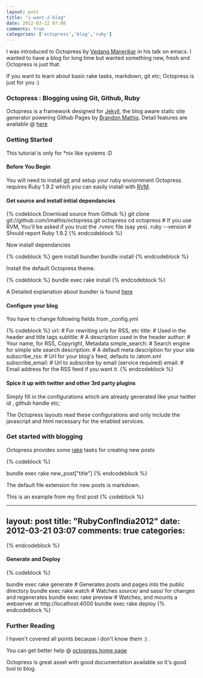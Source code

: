 ```yaml
---
layout: post
title: "i-want-2-blog"
date: 2012-03-22 07:08
comments: true
categories: ['octopress','blog','ruby']
---
```


I was introduced to Octopress by [Vedang Manerikar](http://vedang.me) in his talk on emacs.
I wanted to have a blog for long time but wanted something new, fresh and Octopress is just that.

If you want to learn about basic rake tasks, markdown, git etc; Octopress is just for you :)

### Octopress : Blogging using Git, Github, Ruby

Octopress is a framework designed  for [Jekyll](https://github.com/mojombo/jekyll), the blog aware static site generator powering Github Pages by [Brandon Mathis](https://github.com/imathis/).
Detail features are available @ [here](https://github.com/imathis/octopress/)

### Getting Started
This tutorial is only for *nix like systems :D
#### Before You Begin
You will need to install [git](git-scm.com/) and setup your ruby enviornment
Octopress requires Ruby 1.9.2 which you can easily install with [RVM](https://beginrescueend.com/).
#### Get source and install initial dependancies

{% codeblock Download source from Github  %}
git clone git://github.com/imathis/octopress.git octopress
cd octopress    # If you use RVM, You'll be asked if you trust the .rvmrc file (say yes).
ruby --version  # Should report Ruby 1.9.2
{% endcodeblock %}

Now install dependancies

{% codeblock %}
gem install bundler
bundle install
{% endcodeblock %}

Install the default Octopress theme.

{% codeblock %}
bundle exec rake install
{% endcodeblock %}

A Detailed explanation about bundler is found [here](http://gembundler.com/rationale.html)

#### Configure your blog

You have to change following fields from _config.yml

{% codeblock %}
 url:                # For rewriting urls for RSS, etc
 title:              # Used in the header and title tags
 subtitle:           # A description used in the header
 author:             # Your name, for RSS, Copyright, Metadata
 simple_search:      # Search engine for simple site search
 description:        # A default meta description for your site
 subscribe_rss:      # Url for your blog's feed, defauts to /atom.xml
 subscribe_email:    # Url to subscribe by email (service required)
 email:              # Email address for the RSS feed if you want it.
{% endcodeblock %}

#### Spice it up with twitter and other 3rd party plugins

Simply fill in the configurations which are already generated like your twitter id , github handle etc;


The Octopress layouts read these configurations and only include the javascript and html necessary for the enabled services.


### Get started with blogging

Octopress provides some [rake](http://martinfowler.com/articles/rake.html) tasks for creating new posts

{% codeblock %}

bundle exec rake new_post["title"]
{% endcodeblock %}

The default file extension for new posts is markdown.

This is an example from my first post
{% codeblock %}

---
layout: post
title: "RubyConfIndia2012"
date: 2012-03-21 03:07
comments: true
categories:
---
{% endcodeblock %}

#### Generate and Deploy

{% codeblock %}

bundle exec rake generate   # Generates posts and pages into the public directory
bundle exec rake watch      # Watches source/ and sass/ for changes and regenerates
bundle exec rake preview    # Watches, and mounts a webserver at http://localhost:4000
bundle exec rake deploy
{% endcodeblock %}

### Further Reading

I haven't covered all points because i don't know them :) .

You can get better help @ [octopress home page](http://octopress.org/)

Octopress is great asset with good documentation available so it's good tool to blog.
